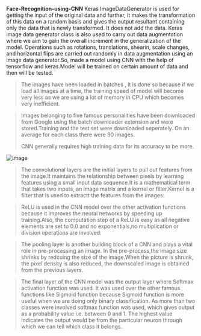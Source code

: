 
**Face-Recognition-using-CNN**
Keras ImageDataGenerator is used for getting the input of the original data and further, it makes the transformation of this data on a random basis and gives the output resultant containing only the data that is newly transformed. It does not add the data. Keras image data generator class is also used to carry out data augmentation where we aim to gain the overall increment in the generalization of the model. Operations such as rotations, translations, shearin, scale changes, and horizontal flips are carried out randomly in data augmentation using an image data generator.So, made a model using CNN with the help of tensorflow and keras.Model will be trained on certain amount of data and then will be tested.

> The images have been loaded in batches , it is done so because if we load all images at a time, the training speed of model will become very less as we are using a lot of memory in CPU which becomes very inefficient.

> Images belonging to five famous personalities have been downloaded from Google using the batch downloader extension and were stored.Training and the test set were downloaded seperately. On an average for each class there were 90 images.
> 
> CNN generally requires high training data for its accuracy to be more.

![image](https://user-images.githubusercontent.com/109072424/216766083-39e4ee55-e802-442d-a232-d6ab6a4265ab.png)


> The convolutional layers are the initial layers to pull out features from the image.It maintains the relationship between pixels by learning features using a small input data sequence.It is a mathematical term that takes two inputs, an image matrix and a kernel or filter.Kernel is a filter that is used to extractt the features from the images.

> ReLU is used in the CNN model over the other activation functions because it improves the neural networks by speeding up training.Also, the computation step of a ReLU is easy as all negative elements are set to 0.0 and no exponentials,no  multiplication or division operations are involved.

> The pooling layer is another building block of a CNN and plays a vital role in pre-processing an image. In the pre-process,the image size shrinks by redcuing the size of the image.When the picture is shrunk, the pixel density is also reduced, the downscaled image is obtained from the previous layers.

> The final layer of the CNN model was the output layer where Softmax activation function was used. It was used over the other famous functions like Sigmoid function because Sigmoid function is more useful when we are doing only binary classification. As more than two classes were involved softmax function was used, which gives output as a probability value i.e. between 0 and 1. The highest value indicates the output would be from the particular neuron through which we can tell which class it belongs.


